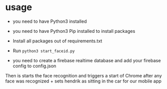# usage

- you need to have Python3 installed
- you need to have Python3 Pip installed to install packages


- Install all packages out of requirements.txt

- Run `python3 start_faceid.py`

- you need to create a firebase realtime database and add your firebase config to config.json

Then is starts the face recognition and triggers a start of Chrome after any face was recognized + sets hendrik as sitting in the car for our mobile app
